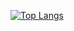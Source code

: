 [![Top Langs](https://github-readme-stats.vercel.app/api/top-langs/?username={saaalmon}&layout=compact&theme=onedark)](https://github.com/anuraghazra/github-readme-stats)
<!--
**saaalmon/saaalmon** is a ✨ _special_ ✨ repository because its `README.md` (this file) appears on your GitHub profile.

Here are some ideas to get you started:

- 🔭 I’m currently working on ...
- 🌱 I’m currently learning ...
- 👯 I’m looking to collaborate on ...
- 🤔 I’m looking for help with ...
- 💬 Ask me about ...
- 📫 How to reach me: ...
- 😄 Pronouns: ...
- ⚡ Fun fact: ...
-->
